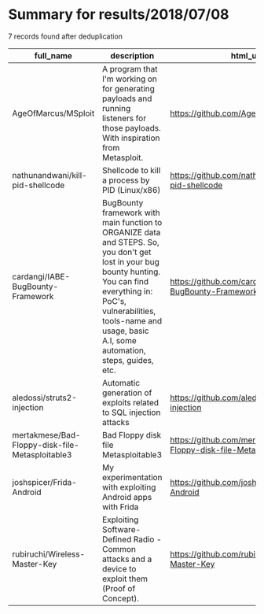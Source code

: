 
# Summary for results/2018/07/08
    
7 records found after deduplication

| full_name | description | html_url | matched_list | matched_count | pushed_at | size | stargazers_count | language | forks_count | vul_ids |
|-------------------------------------------------|-------------------------------------------------------------------------------------------------------------------------------------------------------------------------------------------------------------------------------------------------|--------------------------------------------------------------------|-----------------------------------------------------------------------------|-----------------|---------------------------|--------|--------------------|------------|---------------|-----------|
| AgeOfMarcus/MSploit | A program that I'm working on for generating payloads and running listeners for those payloads. With inspiration from Metasploit. | https://github.com/AgeOfMarcus/MSploit | ['metasploit module OR metasploit payload', 'metasploit module OR payload'] | 2 | 2018-07-08 16:14:09+00:00 | 5150 | 1 | Python | 0 | [] |
| nathunandwani/kill-pid-shellcode | Shellcode to kill a process by PID (Linux/x86) | https://github.com/nathunandwani/kill-pid-shellcode | ['shellcode'] | 1 | 2018-07-08 18:29:59+00:00 | 1 | 1 | C | 1 | [] |
| cardangi/IABE-BugBounty-Framework | BugBounty framework with main function to ORGANIZE data and STEPS. So, you don't get lost in your bug bounty hunting. You can find everything in: PoC's, vulnerabilities, tools-name and usage, basic A.I, some automation, steps, guides, etc. | https://github.com/cardangi/IABE-BugBounty-Framework | ['vulnerability poc'] | 1 | 2018-07-08 13:52:07+00:00 | 5110 | 9 | nan | 4 | [] |
| aledossi/struts2-injection | Automatic generation of exploits related to SQL injection attacks | https://github.com/aledossi/struts2-injection | ['exploit'] | 1 | 2018-07-08 10:25:31+00:00 | 9438 | 0 | Java | 0 | [] |
| mertakmese/Bad-Floppy-disk-file-Metasploitable3 | Bad Floppy disk file Metasploitable3 | https://github.com/mertakmese/Bad-Floppy-disk-file-Metasploitable3 | ['metasploit module OR payload'] | 1 | 2018-07-08 16:25:59+00:00 | 0 | 0 | | 0 | [] |
| joshspicer/Frida-Android | My experimentation with exploiting Android apps with Frida | https://github.com/joshspicer/Frida-Android | ['exploit'] | 1 | 2018-07-08 19:56:50+00:00 | 1 | 0 | | 0 | [] |
| rubiruchi/Wireless-Master-Key | Exploiting Software-Defined Radio - Common attacks and a device to exploit them (Proof of Concept). | https://github.com/rubiruchi/Wireless-Master-Key | ['exploit'] | 1 | 2018-07-08 15:34:46+00:00 | 15411 | 0 | C++ | 2 | [] |
